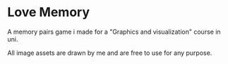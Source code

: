 # Love Memory

A memory pairs game i made for a "Graphics and visualization" course in uni. 

All image assets are drawn by me and are free to use for any purpose. 
